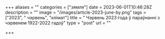+++
aliases = ""
categories = ["зямля"]
date = 2023-06-01T10:46:28Z
description = ""
image = "/images/article-2023-june-by.png"
tags = ["2023", " чэрвень", "клiмат"]
title = " Чэрвень 2023 года ў параўнанні з чэрвенем 1922-2022 гадоў"
type = "post"
url = ""

+++
